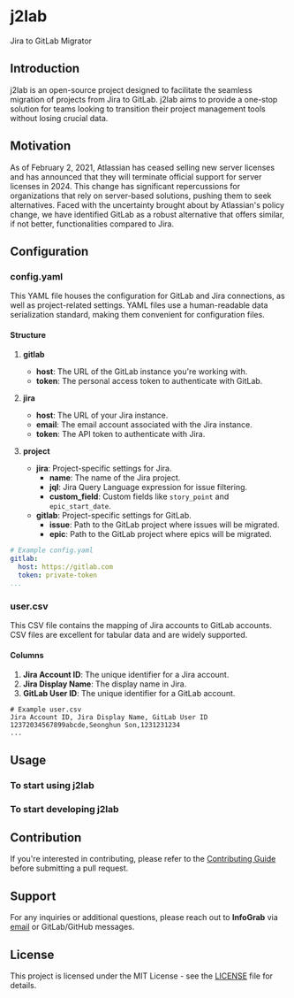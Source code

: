 # j2lab
Jira to GitLab Migrator
## Introduction
j2lab is an open-source project designed to facilitate the seamless migration of projects from Jira to GitLab. j2lab aims to provide a one-stop solution for teams looking to transition their project management tools without losing crucial data.

## Motivation
As of February 2, 2021, Atlassian has ceased selling new server licenses and has announced that they will terminate official support for server licenses in 2024. This change has significant repercussions for organizations that rely on server-based solutions, pushing them to seek alternatives. Faced with the uncertainty brought about by Atlassian's policy change, we have identified GitLab as a robust alternative that offers similar, if not better, functionalities compared to Jira.

## Configuration

### config.yaml

This YAML file houses the configuration for GitLab and Jira connections, as well as project-related settings. YAML files use a human-readable data serialization standard, making them convenient for configuration files.

#### **Structure**

1. **gitlab**
    - **host**: The URL of the GitLab instance you're working with.
    - **token**: The personal access token to authenticate with GitLab.
  
2. **jira**
    - **host**: The URL of your Jira instance.
    - **email**: The email account associated with the Jira instance.
    - **token**: The API token to authenticate with Jira.
  
3. **project**
    - **jira**: Project-specific settings for Jira.
        - **name**: The name of the Jira project.
        - **jql**: Jira Query Language expression for issue filtering.
        - **custom_field**: Custom fields like `story_point` and `epic_start_date`.
    - **gitlab**: Project-specific settings for GitLab.
        - **issue**: Path to the GitLab project where issues will be migrated.
        - **epic**: Path to the GitLab project where epics will be migrated.

```yaml
# Example config.yaml
gitlab:
  host: https://gitlab.com
  token: private-token
...
```

### user.csv

This CSV file contains the mapping of Jira accounts to GitLab accounts. CSV files are excellent for tabular data and are widely supported.

#### **Columns**

1. **Jira Account ID**: The unique identifier for a Jira account.
2. **Jira Display Name**: The display name in Jira.
3. **GitLab User ID**: The unique identifier for a GitLab account.

```csv
# Example user.csv
Jira Account ID, Jira Display Name, GitLab User ID
12372034567899abcde,Seonghun Son,1231231234
...
```
## Usage
<!-- TODO -->
### To start using j2lab


### To start developing j2lab
<!-- TODO 프로젝트 구조, 코드 설명 -->
## Contribution
If you're interested in contributing, please refer to the [Contributing Guide](./CONTRIBUTING.md) before submitting a pull request.
## Support
For any inquiries or additional questions, please reach out to **InfoGrab** via [email](support@infograb.net) or GitLab/GitHub messages.

## License

This project is licensed under the MIT License - see the [LICENSE](./LICENSE) file for details.

